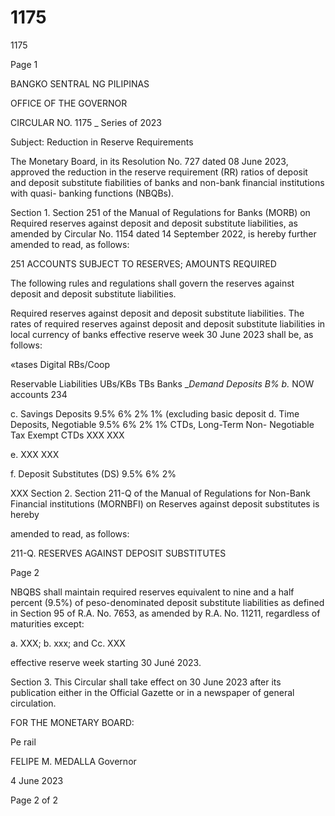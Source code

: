 # 1175

1175

Page 1

BANGKO SENTRAL NG PILIPINAS

OFFICE OF THE GOVERNOR

CIRCULAR NO. 1175 _ Series of 2023

Subject: Reduction in Reserve Requirements

The Monetary Board, in its Resolution No. 727 dated 08 June 2023, approved the reduction in the reserve requirement (RR) ratios of deposit and deposit substitute fiabilities of banks and non-bank financial institutions with quasi- banking functions (NBQBs).

Section 1. Section 251 of the Manual of Regulations for Banks (MORB) on Required reserves against deposit and deposit substitute liabilities, as amended by Circular No. 1154 dated 14 September 2022, is hereby further amended to read, as follows:

251 ACCOUNTS SUBJECT TO RESERVES; AMOUNTS REQUIRED

The following rules and regulations shall govern the reserves against deposit and deposit substitute liabilities.

Required reserves against deposit and deposit substitute liabilities. The rates of required reserves against deposit and deposit substitute liabilities in local currency of banks effective reserve week 30 June 2023 shall be, as follows:

«tases Digital RBs/Coop

Reservable Liabilities UBs/KBs TBs Banks __Demand Deposits B% b._ NOW accounts 234

c. Savings Deposits 9.5% 6% 2% 1% (excluding basic deposit d. Time Deposits, Negotiable 9.5% 6% 2% 1% CTDs, Long-Term Non- Negotiable Tax Exempt CTDs XXX XXX

e. XXX XXX

f. Deposit Substitutes (DS) 9.5% 6% 2%

XXX Section 2. Section 211-Q of the Manual of Regulations for Non-Bank Financial institutions (MORNBFI) on Reserves against deposit substitutes is hereby

amended to read, as follows:

211-Q. RESERVES AGAINST DEPOSIT SUBSTITUTES

Page 2

NBQBS shall maintain required reserves equivalent to nine and a half percent (9.5%) of peso-denominated deposit substitute liabilities as defined in Section 95 of R.A. No. 7653, as amended by R.A. No. 11211, regardless of maturities except:

a. XXX; b. xxx; and Cc. XXX

effective reserve week starting 30 Juné 2023.

Section 3. This Circular shall take effect on 30 June 2023 after its publication either in the Official Gazette or in a newspaper of general circulation.

FOR THE MONETARY BOARD:

Pe rail

FELIPE M. MEDALLA Governor

4 June 2023

Page 2 of 2